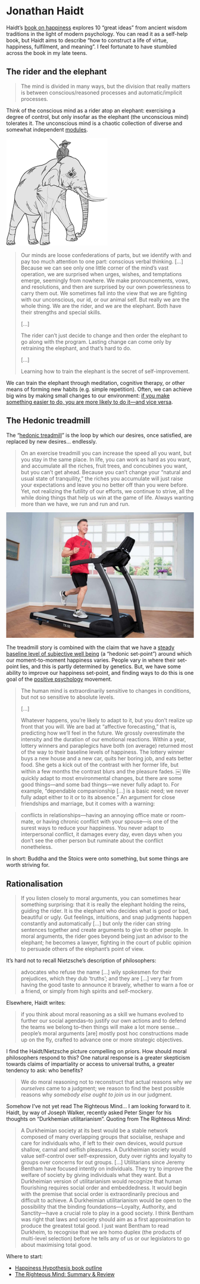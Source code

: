 # Jonathan Haidt
Haidt’s [book on happiness](https://www.happinesshypothesis.com/chapters.html) explores 10 “great ideas” from ancient wisdom traditions in the light of modern psychology. You can read it as a self-help book, but Haidt aims to describe “how to construct a life of virtue, happiness, fulfilment, and meaning”. I feel fortunate to have stumbled across the book in my late teens.

## The rider and the elephant
> The mind is divided in many ways, but the division that really matters is between conscious/reasoned processes and automatic/implicit processes. 

Think of the conscious mind as a rider atop an elephant: exercising a degree of control, but only insofar as the elephant (the unconscious mind) tolerates it. The unconscious mind is a chaotic collection of diverse and somewhat independent [modules](https://en.wikipedia.org/wiki/Modularity_of_mind).

![](../images/6DCFFE17-326C-4A08-8EC2-817B4F24038E-95337-0000152EE6544A5B/image.png)

> Our minds are loose confederations of parts, but we identify with and pay too much attention to one part: conscious verbal thinking. […] Because we can see only one little corner of the mind’s vast operation, we are surprised when urges, wishes, and temptations emerge, seemingly from nowhere. We make pronouncements, vows, and resolutions, and then are surprised by our own powerlessness to carry them out. We sometimes fall into the view that we are fighting with our unconscious, our id, or our animal self. But really we are the whole thing. We are the rider, and we are the elephant. Both have their strengths and special skills.
> 
> […]
> 
> The rider can’t just decide to change and then order the elephant to go along with the program. Lasting change can come only by retraining the elephant, and that’s hard to do.
> 
> […]
> 
> Learning how to train the elephant is the secret of self-improvement. 

We can train the elephant through meditation, cognitive therapy, or other means of forming new habits (e.g. simple repetition). Often, we can achieve big wins by making small changes to our environment: [if you make something easier to do, you are more likely to do it—and vice versa](b-j--fogg.md).

## The Hedonic treadmill
The “[hedonic treadmill](https://en.wikipedia.org/wiki/Hedonic_treadmill)” is the loop by which our desires, once satisfied, are replaced by new desires... endlessly.  

> On an exercise treadmill you can increase the speed all you want, but you stay in the same place. In life, you can work as hard as you want, and accumulate all the riches, fruit trees, and concubines you want, but you can’t get ahead. Because you can’t change your “natural and usual state of tranquility,” the riches you accumulate will just raise your expectations and leave you no better off than you were before. Yet, not realizing the futility of our efforts, we continue to strive, all the while doing things that help us win at the game of life. Always wanting more than we have, we run and run and run.

![](../images/D30D8377-7FD1-4C37-B4C3-6448D719EF14-553-0002080B3838261F/feacher-trademill-1-1024x684.jpg)
 
The treadmill story is combined with the claim that we have a [steady baseline level of subjective well being](http://changingminds.org/explanations/emotions/happiness/setpoint_happiness.htm) (a “hedonic set-point”) around which our moment-to-moment happiness varies. People vary in where their set-point lies, and this is partly determined by genetics. But, we have some ability to improve our happiness set-point, and finding ways to do this is one goal of the [positive psychology](https://en.wikipedia.org/wiki/Positive_psychology) movement. 

> The human mind is extraordinarily sensitive to changes in conditions, but not so sensitive to absolute levels.
> 
> […]
> 
> Whatever happens, you’re likely to adapt to it, but you don’t realize up front that you will. We are bad at “affective forecasting,” that is, predicting how we’ll feel in the future. We grossly overestimate the intensity and the duration of our emotional reactions. Within a year, lottery winners and paraplegics have both (on average) returned most of the way to their baseline levels of happiness. The lottery winner buys a new house and a new car, quits her boring job, and eats better food. She gets a kick out of the contrast with her former life, but within a few months the contrast blurs and the pleasure fades. 
￼
We quickly adapt to most environmental changes, but there are some good things—and some bad things—we never fully adapt to. For example, “dependable companionship […] is a basic need; we never fully adapt either to it or to its absence.” An argument for close friendships and marriage, but it comes with a warning:

> conflicts in relationships—having an annoying office mate or room-mate, or having chronic conflict with your spouse—is one of the surest ways to reduce your happiness. You never adapt to interpersonal conflict, it damages every day, even days when you don’t see the other person but ruminate about the conflict nonetheless.

In short: Buddha and the Stoics were onto something, but some things are worth striving for.

## Rationalisation
> If you listen closely to moral arguments, you can sometimes hear something surprising: that it is really the elephant holding the reins, guiding the rider. It is the elephant who decides what is good or bad, beautiful or ugly. Gut feelings, intuitions, and snap judgments happen constantly and automatically […] but only the rider can string sentences together and create arguments to give to other people. In moral arguments, the rider goes beyond being just an advisor to the elephant; he becomes a lawyer, fighting in the court of public opinion to persuade others of the elephant’s point of view.

It’s hard not to recall Nietzsche’s description of philosophers:

> advocates who refuse the name […] wily spokesmen for their prejudices, which they dub ‘truths’; and they are […] very far from having the good taste to announce it bravely, whether to warn a foe or a friend, or simply from high spirits and self-mockery.

Elsewhere, Haidt writes:

> if you think about moral reasoning as a skill we humans evolved to further our social agendas–to justify our own actions and to defend the teams we belong to–then things will make a lot more sense…people’s moral arguments [are] mostly post hoc constructions made up on the fly, crafted to advance one or more strategic objectives. 

I find the Haidt/Nietzsche picture compelling on priors. How should moral philosophers respond to this? One natural response is a greater skepticism towards claims of impartiality or access to universal truths, a greater tendency to ask: who benefits? 

> We do moral reasoning not to reconstruct that actual reasons why *we ourselves* came to a judgment; we reason to find the best possible reasons why *somebody else ought to join us* in our judgment. 

Somehow I’ve not yet read The Righteous Mind… I am looking forward to it. Haidt, by way of Joseph Walker, recently asked Peter Singer for his thoughts on “Durkhemian utilitarianism”. Quoting from The Righteous Mind:

> A Durkheimian society at its best would be a stable network composed of many overlapping groups that socialise, reshape and care for individuals who, if left to their own devices, would pursue shallow, carnal and selfish pleasures. A Durkheimian society would value self-control over self-expression, duty over rights and loyalty to groups over concerns for out groups. […] Utilitarians since Jeremy Bentham have focused intently on individuals. They try to improve the welfare of society by giving individuals what they want. But a Durkheimian version of utilitarianism would recognize that human flourishing requires social order and embeddedness. It would begin with the premise that social order is extraordinarily precious and difficult to achieve. A Durkheimian utilitarianism would be open to the possibility that the binding foundations—Loyalty, Authority, and Sanctity—have a crucial role to play in a good society. I think Bentham was right that laws and society should aim as a first approximation to produce the greatest total good. I just want Bentham to read Durkheim, to recognise that we are homo duplex (the products of multi-level selection) before he tells any of us or our legislators to go about maximising total good.

Where to start:
* [Happiness Hypothesis book outline](https://www.happinesshypothesis.com/chapters.html)
* [The Righteous Mind: Summary & Review](https://forum.effectivealtruism.org/posts/SbwWBhi6T6qZwxu2X/the-righteous-mind-book-review)

